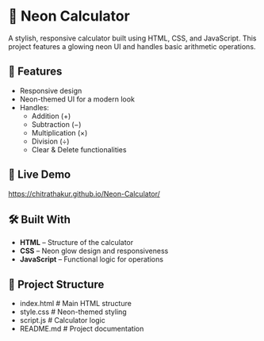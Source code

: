 # 🔢 Neon Calculator

A stylish, responsive calculator built using HTML, CSS, and JavaScript. This project features a glowing neon UI and handles basic arithmetic operations.

## 🌟 Features

- Responsive design
- Neon-themed UI for a modern look
- Handles:
  - Addition (+)
  - Subtraction (−)
  - Multiplication (×)
  - Division (÷)
  - Clear & Delete functionalities

## 🚀 Live Demo
https://chitrathakur.github.io/Neon-Calculator/

## 🛠️ Built With

- **HTML** – Structure of the calculator
- **CSS** – Neon glow design and responsiveness
- **JavaScript** – Functional logic for operations

## 📂 Project Structure

- index.html # Main HTML structure
- style.css # Neon-themed styling
- script.js # Calculator logic
- README.md # Project documentation
